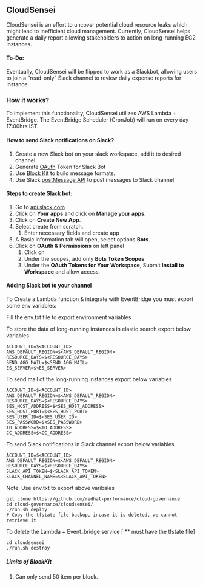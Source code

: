 ## CloudSensei

CloudSensei is an effort to uncover potential cloud resource leaks which might lead to inefficient cloud management. Currently, CloudSensei helps generate a daily report allowing stakeholders to action on long-running EC2 instances.

#### To-Do:
Eventually, CloudSensei will be flipped to work as a Slackbot, allowing users to join a “read-only” Slack channel to review daily expense reports for instance.

### How it works?
To implement this functionality, CloudSensei utilizes AWS Lambda + EventBridge.
The EventBridge Scheduler (CronJob) will run on every day 17:00hrs IST.


#### How to send Slack notifications on Slack?
1. Create a new Slack bot on your slack workspace, add it to desired channel
2. Generate [OAuth](https://api.slack.com/authentication/token-types#bot) Token for Slack Bot
3. Use [Block Kit](https://api.slack.com/block-kit) to build message formats.
4. Use Slack [postMessage API](https://api.slack.com/methods/chat.postMessage) to post messages to Slack channel

#### Steps to create Slack bot:
1. Go to [api.slack.com](https://api.slack.com/)
2. Click on **Your apps** and click on **Manage your apps**.
3. Click on **Create New App**.
4. Select create from scratch.
   1. Enter necessary fields and create app
5. A Basic information tab will open, select options **Bots**.
6. Click on **OAuth & Permissions** on left panel
   1. Click on
   2. Under the scopes, add only **Bots Token Scopes**
   3. Under the **OAuth Tokens for Your Workspace**, Submit **Install to Workspace** and allow access.

#### Adding Slack bot to your channel

To Create a Lambda function & integrate with EventBridge you must export some env variables:

Fill the env.txt file to export environment variables

To store the data of long-running instances in elastic search
export below variables
```commandline
ACCOUNT_ID=$<ACCOUNT_ID>
AWS_DEFAULT_REGION=$<AWS_DEFAULT_REGION>
RESOURCE_DAYS=$<RESOURCE_DAYS>
SEND_AGG_MAIL=$<SEND_AGG_MAIL>
ES_SERVER=$<ES_SERVER>
```

To send mail of the long-running instances
export below variables
```commandline
ACCOUNT_ID=$<ACCOUNT_ID>
AWS_DEFAULT_REGION=$<AWS_DEFAULT_REGION>
RESOURCE_DAYS=$<RESOURCE_DAYS>
SES_HOST_ADDRESS=$<SES_HOST_ADDRESS>
SES_HOST_PORT=$<SES_HOST_PORT>
SES_USER_ID=$<SES_USER_ID>
SES_PASSWORD=$<SES_PASSWORD>
TO_ADDRESS=$<TO_ADDRESS>
CC_ADDRESS=$<CC_ADDRESS>
```

To send Slack notifications in Slack channel
export below variables
```commandline
ACCOUNT_ID=$<ACCOUNT_ID>
AWS_DEFAULT_REGION=$<AWS_DEFAULT_REGION>
RESOURCE_DAYS=$<RESOURCE_DAYS>
SLACK_API_TOKEN=$<SLACK_API_TOKEN>
SLACK_CHANNEL_NAME=$<SLACK_API_TOKEN>
```

Note: Use env.txt to export above varibales

```commandline
git clone https://github.com/redhat-performance/cloud-governance
cd cloud-governance/cloudsensei/
./run.sh deploy
# Copy the tfstate file backup, incase it is deleted, we cannot retrieve it
```

To delete the Lambda + Event_bridge service [ ** must have the tfstate file]
```commandline
cd cloudsensei
./run.sh destroy
```

##### Limits of BlockKit

1. Can only send 50 item per block.
